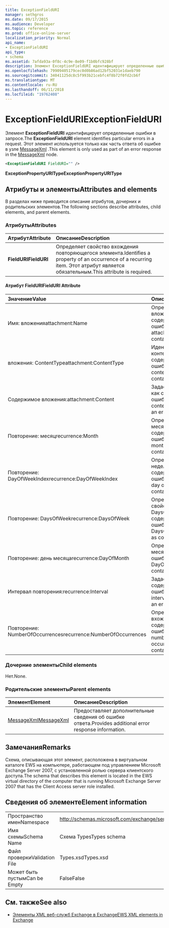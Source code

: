 ```yaml
---
title: ExceptionFieldURI
manager: sethgros
ms.date: 09/17/2015
ms.audience: Developer
ms.topic: reference
ms.prod: office-online-server
localization_priority: Normal
api_name:
- ExceptionFieldURI
api_type:
- schema
ms.assetid: 7afda93a-0f8c-4c9e-8e09-f1b0bfc928bf
description: Элемент ExceptionFieldURI идентифицирует определенные ошибки в запросе. Этот элемент используется только как часть ответа об ошибке в узле MessageXml.
ms.openlocfilehash: 79909405179cec0d0b86ad12bf52031e1daeb790
ms.sourcegitcommit: 34041125dc8c5f993b21cebfc4f8b72f0fd2cb6f
ms.translationtype: MT
ms.contentlocale: ru-RU
ms.lasthandoff: 06/11/2018
ms.locfileid: "19762408"
---
```

# <a name="exceptionfielduri"></a><span data-ttu-id="71e37-104">ExceptionFieldURI</span><span class="sxs-lookup"><span data-stu-id="71e37-104">ExceptionFieldURI</span></span>

<span data-ttu-id="71e37-105">Элемент **ExceptionFieldURI** идентифицирует определенные ошибки в запросе.</span><span class="sxs-lookup"><span data-stu-id="71e37-105">The **ExceptionFieldURI** element identifies particular errors in a request.</span></span> <span data-ttu-id="71e37-106">Этот элемент используется только как часть ответа об ошибке в узле [MessageXml](messagexml.md) .</span><span class="sxs-lookup"><span data-stu-id="71e37-106">This element is only used as part of an error response in the [MessageXml](messagexml.md) node.</span></span> 
  
```xml
<ExceptionFieldURI FieldURI="" />
```

 <span data-ttu-id="71e37-107">**ExceptionPropertyURIType**</span><span class="sxs-lookup"><span data-stu-id="71e37-107">**ExceptionPropertyURIType**</span></span>
## <a name="attributes-and-elements"></a><span data-ttu-id="71e37-108">Атрибуты и элементы</span><span class="sxs-lookup"><span data-stu-id="71e37-108">Attributes and elements</span></span>

<span data-ttu-id="71e37-109">В разделах ниже приводится описание атрибутов, дочерних и родительских элементов.</span><span class="sxs-lookup"><span data-stu-id="71e37-109">The following sections describe attributes, child elements, and parent elements.</span></span>
  
### <a name="attributes"></a><span data-ttu-id="71e37-110">Атрибуты</span><span class="sxs-lookup"><span data-stu-id="71e37-110">Attributes</span></span>

|<span data-ttu-id="71e37-111">**Атрибут**</span><span class="sxs-lookup"><span data-stu-id="71e37-111">**Attribute**</span></span>|<span data-ttu-id="71e37-112">**Описание**</span><span class="sxs-lookup"><span data-stu-id="71e37-112">**Description**</span></span>|
|:-----|:-----|
|<span data-ttu-id="71e37-113">**FieldURI**</span><span class="sxs-lookup"><span data-stu-id="71e37-113">**FieldURI**</span></span> <br/> |<span data-ttu-id="71e37-114">Определяет свойство вхождения повторяющегося элемента.</span><span class="sxs-lookup"><span data-stu-id="71e37-114">Identifies a property of an occurrence of a recurring item.</span></span> <span data-ttu-id="71e37-115">Этот атрибут является обязательным.</span><span class="sxs-lookup"><span data-stu-id="71e37-115">This attribute is required.</span></span>  <br/> |
   
#### <a name="fielduri-attribute"></a><span data-ttu-id="71e37-116">Атрибут FieldURI</span><span class="sxs-lookup"><span data-stu-id="71e37-116">FieldURI Attribute</span></span>

|<span data-ttu-id="71e37-117">**Значение**</span><span class="sxs-lookup"><span data-stu-id="71e37-117">**Value**</span></span>|<span data-ttu-id="71e37-118">**Описание**</span><span class="sxs-lookup"><span data-stu-id="71e37-118">**Description**</span></span>|
|:-----|:-----|
|<span data-ttu-id="71e37-119">Имя: вложения</span><span class="sxs-lookup"><span data-stu-id="71e37-119">attachment:Name</span></span>  <br/> |<span data-ttu-id="71e37-120">Определяет имя вложения, содержащий ошибку.</span><span class="sxs-lookup"><span data-stu-id="71e37-120">Identifies the attachment name as containing an error.</span></span>  <br/> |
|<span data-ttu-id="71e37-121">вложения: ContentType</span><span class="sxs-lookup"><span data-stu-id="71e37-121">attachment:ContentType</span></span>  <br/> |<span data-ttu-id="71e37-122">Идентифицирует тип контента как содержащий ошибки.</span><span class="sxs-lookup"><span data-stu-id="71e37-122">Identifies the content type as containing an error.</span></span>  <br/> |
|<span data-ttu-id="71e37-123">Содержимое вложения:</span><span class="sxs-lookup"><span data-stu-id="71e37-123">attachment:Content</span></span>  <br/> |<span data-ttu-id="71e37-124">Задает содержимое, как содержащий ошибки.</span><span class="sxs-lookup"><span data-stu-id="71e37-124">Identifies the content as containing an error.</span></span>  <br/> |
|<span data-ttu-id="71e37-125">Повторение: месяц</span><span class="sxs-lookup"><span data-stu-id="71e37-125">recurrence:Month</span></span>  <br/> |<span data-ttu-id="71e37-126">Определяет поле месяц как содержащий ошибки.</span><span class="sxs-lookup"><span data-stu-id="71e37-126">Identifies the month field as containing an error.</span></span>  <br/> |
|<span data-ttu-id="71e37-127">Повторение: DayOfWeekIndex</span><span class="sxs-lookup"><span data-stu-id="71e37-127">recurrence:DayOfWeekIndex</span></span>  <br/> |<span data-ttu-id="71e37-128">Определяет день недели индекса, содержащее ошибку.</span><span class="sxs-lookup"><span data-stu-id="71e37-128">Identifies the day of week index as containing an error.</span></span>  <br/> |
|<span data-ttu-id="71e37-129">Повторение: DaysOfWeek</span><span class="sxs-lookup"><span data-stu-id="71e37-129">recurrence:DaysOfWeek</span></span>  <br/> |<span data-ttu-id="71e37-130">Определяет свойство DaysOfWeek как содержащий ошибки.</span><span class="sxs-lookup"><span data-stu-id="71e37-130">Identifies the DaysOfWeek property as containing an error.</span></span>  <br/> |
|<span data-ttu-id="71e37-131">Повторение: день месяца</span><span class="sxs-lookup"><span data-stu-id="71e37-131">recurrence:DayOfMonth</span></span>  <br/> |<span data-ttu-id="71e37-132">Определяет день месяца, содержащее ошибку.</span><span class="sxs-lookup"><span data-stu-id="71e37-132">Identifies the DayOfMonth as containing an error.</span></span>  <br/> |
|<span data-ttu-id="71e37-133">Интервал повторения:</span><span class="sxs-lookup"><span data-stu-id="71e37-133">recurrence:Interval</span></span>  <br/> |<span data-ttu-id="71e37-134">Задает интервал, содержащее ошибку.</span><span class="sxs-lookup"><span data-stu-id="71e37-134">Identifies the interval as containing an error.</span></span>  <br/> |
|<span data-ttu-id="71e37-135">Повторение: NumberOfOccurrences</span><span class="sxs-lookup"><span data-stu-id="71e37-135">recurrence:NumberOfOccurrences</span></span>  <br/> |<span data-ttu-id="71e37-136">Определяет число вхождений как содержащий ошибки.</span><span class="sxs-lookup"><span data-stu-id="71e37-136">Identifies the number of occurrences as containing an error.</span></span>  <br/> |
   
### <a name="child-elements"></a><span data-ttu-id="71e37-137">Дочерние элементы</span><span class="sxs-lookup"><span data-stu-id="71e37-137">Child elements</span></span>

<span data-ttu-id="71e37-138">Нет.</span><span class="sxs-lookup"><span data-stu-id="71e37-138">None.</span></span>
  
### <a name="parent-elements"></a><span data-ttu-id="71e37-139">Родительские элементы</span><span class="sxs-lookup"><span data-stu-id="71e37-139">Parent elements</span></span>

|<span data-ttu-id="71e37-140">**Элемент**</span><span class="sxs-lookup"><span data-stu-id="71e37-140">**Element**</span></span>|<span data-ttu-id="71e37-141">**Описание**</span><span class="sxs-lookup"><span data-stu-id="71e37-141">**Description**</span></span>|
|:-----|:-----|
|[<span data-ttu-id="71e37-142">MessageXml</span><span class="sxs-lookup"><span data-stu-id="71e37-142">MessageXml</span></span>](messagexml.md) <br/> |<span data-ttu-id="71e37-143">Предоставляет дополнительные сведения об ошибке ответа.</span><span class="sxs-lookup"><span data-stu-id="71e37-143">Provides additional error response information.</span></span>  <br/> |
   
## <a name="remarks"></a><span data-ttu-id="71e37-144">Замечания</span><span class="sxs-lookup"><span data-stu-id="71e37-144">Remarks</span></span>

<span data-ttu-id="71e37-145">Схема, описывающая этот элемент, расположена в виртуальном каталоге EWS на компьютере, работающем под управлением Microsoft Exchange Server 2007, с установленной ролью сервера клиентского доступа.</span><span class="sxs-lookup"><span data-stu-id="71e37-145">The schema that describes this element is located in the EWS virtual directory of the computer that is running Microsoft Exchange Server 2007 that has the Client Access server role installed.</span></span>
  
## <a name="element-information"></a><span data-ttu-id="71e37-146">Сведения об элементе</span><span class="sxs-lookup"><span data-stu-id="71e37-146">Element information</span></span>

|||
|:-----|:-----|
|<span data-ttu-id="71e37-147">Пространство имен</span><span class="sxs-lookup"><span data-stu-id="71e37-147">Namespace</span></span>  <br/> |http://schemas.microsoft.com/exchange/services/2006/types  <br/> |
|<span data-ttu-id="71e37-148">Имя схемы</span><span class="sxs-lookup"><span data-stu-id="71e37-148">Schema Name</span></span>  <br/> |<span data-ttu-id="71e37-149">Схема Types</span><span class="sxs-lookup"><span data-stu-id="71e37-149">Types schema</span></span>  <br/> |
|<span data-ttu-id="71e37-150">Файл проверки</span><span class="sxs-lookup"><span data-stu-id="71e37-150">Validation File</span></span>  <br/> |<span data-ttu-id="71e37-151">Types.xsd</span><span class="sxs-lookup"><span data-stu-id="71e37-151">Types.xsd</span></span>  <br/> |
|<span data-ttu-id="71e37-152">Может быть пустым</span><span class="sxs-lookup"><span data-stu-id="71e37-152">Can be Empty</span></span>  <br/> |<span data-ttu-id="71e37-153">False</span><span class="sxs-lookup"><span data-stu-id="71e37-153">False</span></span>  <br/> |
   
## <a name="see-also"></a><span data-ttu-id="71e37-154">См. также</span><span class="sxs-lookup"><span data-stu-id="71e37-154">See also</span></span>



- [<span data-ttu-id="71e37-155">Элементы XML веб-служб Exchange в Exchange</span><span class="sxs-lookup"><span data-stu-id="71e37-155">EWS XML elements in Exchange</span></span>](ews-xml-elements-in-exchange.md)

